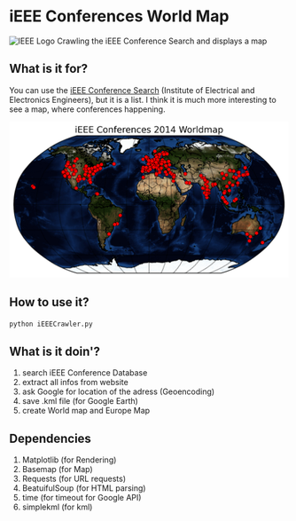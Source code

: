 # iEEE Conferences World Map
![IEEE Logo](http://www.ieee.org/ucm/groups/public/@ieee/@web/@org/@globals/documents/images/ieee_logo_mb_tagline.gif) Crawling the iEEE Conference Search and displays a map

## What is it for?

You can use the [iEEE Conference Search](http://www.ieee.org/conferences_events/conferences/search/index.html?KEYWORDS=&CONF_SRCH_RDO=conf_date&RANGE_FROM_DATE=2014-01-01&RANGE_TO_DATE=2014-12-31&REGION=ALL&COUNTRY=ALL&STATE=ALL&CITY=ALL&SPONSOR=ALL&RowsPerPage=1000&PageLinkNum=10&ActivePage=1&SORTORDER=desc&SORTFIELD=start_date) (Institute of Electrical and Electronics Engineers), but it is a list. I think it is much more interesting to see a map, where conferences happening.

![iEEE Conference World Map](https://github.com/balzer82/iEEEConferenceWorldMap/blob/master/iEEE-Conferences-2014-Worldmap.png?raw=true)


## How to use it?

``` python iEEECrawler.py ```

## What is it doin'?

1. search iEEE Conference Database
2. extract all infos from website
3. ask Google for location of the adress (Geoencoding)
4. save .kml file (for Google Earth)
5. create World map and Europe Map

## Dependencies

1. Matplotlib (for Rendering)
2. Basemap (for Map)
4. Requests (for URL requests)
5. BeatuifulSoup (for HTML parsing)
7. time (for timeout for Google API)
8. simplekml (for kml)
